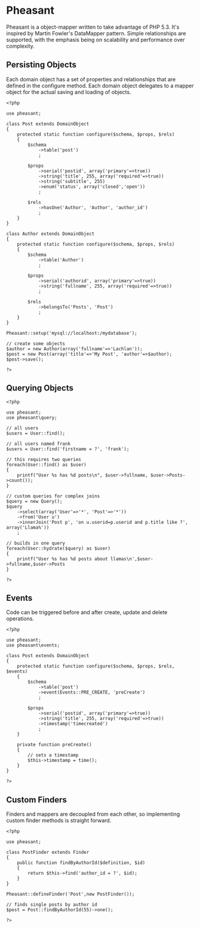 
Pheasant
=======================================

Pheasant is a object-mapper written to take advantage of PHP 5.3. It's inspired by
Martin Fowler's DataMapper pattern. Simple relationships are supported, with the
emphasis being on scalability and performance over complexity.

Persisting Objects
---------------------------------

Each domain object has a set of properties and relationships that are defined in the
configure method. Each domain object delegates to a mapper object for the actual saving
and loading of objects.

	<?php

	use pheasant;

	class Post extends DomainObject
	{
		protected static function configure($schema, $props, $rels)
		{
			$schema
				->table('post')
				;

			$props
				->serial('postid', array('primary'=>true))
				->string('title', 255, array('required'=>true))
				->string('subtitle', 255)
				->enum('status', array('closed','open'))
				;

			$rels
				->hasOne('Author', 'Author', 'author_id')
				;
		}
	}

	class Author extends DomainObject
	{
		protected static function configure($schema, $props, $rels)
		{
			$schema
				->table('Author')
				;

			$props
				->serial('authorid', array('primary'=>true))
				->string('fullname', 255, array('required'=>true))
				;

			$rels
				->belongsTo('Posts', 'Post')
				;
		}
	}

	Pheasant::setup('mysql://localhost:/mydatabase');

	// create some objects
	$author = new Author(array('fullname'=>'Lachlan'));
	$post = new Post(array('title'=>'My Post', 'author'=>$author);
	$post->save();

	?>

Querying Objects
---------------------------------

	<?php

	use pheasant;
	use pheasant\query;

	// all users
	$users = User::find();

	// all users named frank
	$users = User::find('firstname = ?', 'frank');

	// this requires two queries
	foreach(User::find() as $user)
	{
		printf("User %s has %d posts\n", $user->fullname, $user->Posts->count());
	}

	// custom queries for complex joins
	$query = new Query();
	$query
		->select(array('User'=>'*', 'Post'=>'*'))
		->from('User u')
		->innerJoin('Post p', 'on u.userid=p.userid and p.title like ?', array('Llama%'))
		;

	// builds in one query
	foreach(User::hydrate($query) as $user)
	{
		printf("User %s has %d posts about llamas\n',$user->fullname,$user->Posts
	}

	?>

Events
---------------------------------

Code can be triggered before and after create, update and delete operations.

	<?php

	use pheasant;
	use pheasant\events;

	class Post extends DomainObject
	{
		protected static function configure($schema, $props, $rels, $events)
		{
			$schema
				->table('post')
				->event(Events::PRE_CREATE, 'preCreate')
				;

			$props
				->serial('postid', array('primary'=>true))
				->string('title', 255, array('required'=>true))
				->timestamp('timecreated')
				;
		}

		private function preCreate()
		{
			// sets a timestamp
			$this->timestamp = time();
		}
	}

	?>

Custom Finders
---------------------------------

Finders and mappers are decoupled from each other, so implementing custom finder methods
is straight forward.

	<?php

	use pheasant;

	class PostFinder extends Finder
	{
		public function findByAuthorId($definition, $id)
		{
			return $this->find('author_id = ?', $id);
		}
	}

	Pheasant::defineFinder('Post',new PostFinder());

	// finds single posts by author id
	$post = Post::findByAuthorId(55)->one();

	?>